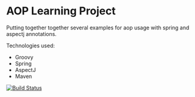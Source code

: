 AOP Learning Project
=========================

Putting together together several examples for aop usage with spring and aspectj annotations.

Technologies used:
 - Groovy
 - Spring
 - AspectJ
 - Maven

[![Build Status](https://secure.travis-ci.org/kingOburgers/aop-learning.png?branch=master)](http://travis-ci.org/kingOburgers/aop-learning)